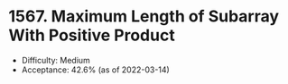 # 1567. Maximum Length of Subarray With Positive Product
- Difficulty: Medium
- Acceptance: 42.6% (as of 2022-03-14)
